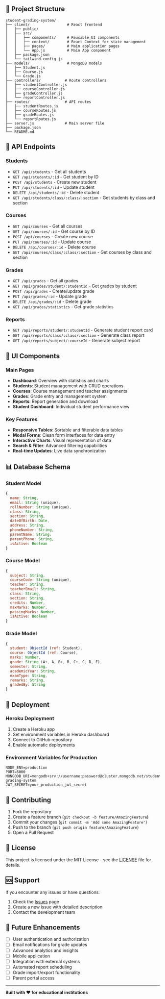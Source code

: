 
## 📁 Project Structure

```
student-grading-system/
├── client/                 # React frontend
│   ├── public/
│   ├── src/
│   │   ├── components/     # Reusable UI components
│   │   ├── context/        # React Context for state management
│   │   ├── pages/          # Main application pages
│   │   └── App.js          # Main App component
│   ├── package.json
│   └── tailwind.config.js
├── models/                 # MongoDB models
│   ├── Student.js
│   ├── Course.js
│   └── Grade.js
├── controllers/           # Route controllers
│   ├── studentController.js
│   ├── courseController.js
│   ├── gradeController.js
│   └── reportController.js
├── routes/                # API routes
│   ├── studentRoutes.js
│   ├── courseRoutes.js
│   ├── gradeRoutes.js
│   └── reportRoutes.js
├── server.js              # Main server file
├── package.json
└── README.md
```

## 🔧 API Endpoints

### Students
- `GET /api/students` - Get all students
- `GET /api/students/:id` - Get student by ID
- `POST /api/students` - Create new student
- `PUT /api/students/:id` - Update student
- `DELETE /api/students/:id` - Delete student
- `GET /api/students/class/:class/:section` - Get students by class and section

### Courses
- `GET /api/courses` - Get all courses
- `GET /api/courses/:id` - Get course by ID
- `POST /api/courses` - Create new course
- `PUT /api/courses/:id` - Update course
- `DELETE /api/courses/:id` - Delete course
- `GET /api/courses/class/:class/:section` - Get courses by class and section

### Grades
- `GET /api/grades` - Get all grades
- `GET /api/grades/student/:studentId` - Get grades by student
- `POST /api/grades` - Create/update grade
- `PUT /api/grades/:id` - Update grade
- `DELETE /api/grades/:id` - Delete grade
- `GET /api/grades/statistics` - Get grade statistics

### Reports
- `GET /api/reports/student/:studentId` - Generate student report card
- `GET /api/reports/class/:class/:section` - Generate class report
- `GET /api/reports/subject/:courseId` - Generate subject report

## 🎨 UI Components

### Main Pages
- **Dashboard**: Overview with statistics and charts
- **Students**: Student management with CRUD operations
- **Courses**: Course management and teacher assignments
- **Grades**: Grade entry and management system
- **Reports**: Report generation and download
- **Student Dashboard**: Individual student performance view

### Key Features
- **Responsive Tables**: Sortable and filterable data tables
- **Modal Forms**: Clean form interfaces for data entry
- **Interactive Charts**: Visual representation of data
- **Search & Filter**: Advanced filtering capabilities
- **Real-time Updates**: Live data synchronization

## 📊 Database Schema

### Student Model
```javascript
{
  name: String,
  email: String (unique),
  rollNumber: String (unique),
  class: String,
  section: String,
  dateOfBirth: Date,
  address: String,
  phoneNumber: String,
  parentName: String,
  parentPhone: String,
  isActive: Boolean
}
```

### Course Model
```javascript
{
  subject: String,
  courseCode: String (unique),
  teacher: String,
  teacherEmail: String,
  class: String,
  section: String,
  credits: Number,
  maxMarks: Number,
  passingMarks: Number,
  isActive: Boolean
}
```

### Grade Model
```javascript
{
  student: ObjectId (ref: Student),
  course: ObjectId (ref: Course),
  marks: Number,
  grade: String (A+, A, B+, B, C+, C, D, F),
  semester: String,
  academicYear: String,
  examType: String,
  remarks: String,
  gradedBy: String
}
```

## 🚀 Deployment

### Heroku Deployment
1. Create a Heroku app
2. Set environment variables in Heroku dashboard
3. Connect to GitHub repository
4. Enable automatic deployments

### Environment Variables for Production
```env
NODE_ENV=production
PORT=5000
MONGODB_URI=mongodb+srv://username:password@cluster.mongodb.net/student-grading-system
JWT_SECRET=your_production_jwt_secret
```

## 🤝 Contributing

1. Fork the repository
2. Create a feature branch (`git checkout -b feature/AmazingFeature`)
3. Commit your changes (`git commit -m 'Add some AmazingFeature'`)
4. Push to the branch (`git push origin feature/AmazingFeature`)
5. Open a Pull Request

## 📝 License

This project is licensed under the MIT License - see the [LICENSE](LICENSE) file for details.

## 🆘 Support

If you encounter any issues or have questions:

1. Check the [Issues](https://github.com/your-repo/issues) page
2. Create a new issue with detailed description
3. Contact the development team

## 🔮 Future Enhancements

- [ ] User authentication and authorization
- [ ] Email notifications for grade updates
- [ ] Advanced analytics and insights
- [ ] Mobile application
- [ ] Integration with external systems
- [ ] Automated report scheduling
- [ ] Grade import/export functionality
- [ ] Parent portal access

---

**Built with ❤️ for educational institutions**

